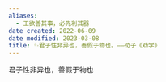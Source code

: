 ```yaml
---
aliases:
  - 工欲善其事，必先利其器
date created: 2022-06-09
date modified: 2023-03-08
title: ✨君子性非异也，善假于物也。——荀子《劝学》
---
```


君子性非异也，善假于物也  
